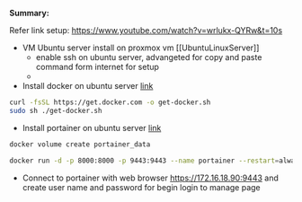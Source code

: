 **Summary:**

Refer link setup: https://www.youtube.com/watch?v=wrlukx-QYRw&t=10s

- VM Ubuntu server install on proxmox vm [[UbuntuLinuxServer]]
	- enable ssh on ubuntu server, advangeted for copy and paste command form internet for setup
	- 
- Install docker on ubuntu server [link](https://docs.docker.com/engine/install/ubuntu/) 
```bash
curl -fsSL https://get.docker.com -o get-docker.sh
sudo sh ./get-docker.sh
```
- Install portainer on ubuntu server [link](https://docs.portainer.io/start/install-ce/server/docker/linux)
```bash
docker volume create portainer_data

docker run -d -p 8000:8000 -p 9443:9443 --name portainer --restart=always -v /var/run/docker.sock:/var/run/docker.sock -v portainer_data:/data portainer/portainer-ce:2.21.4
```
- Connect to portainer with web browser https://172.16.18.90:9443 and create user name and password for begin login to manage page